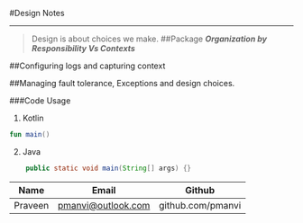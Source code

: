 #Design Notes
***
> Design is about choices we make. 
##Package
**_Organization by Responsibility Vs Contexts_**

##Configuring logs and capturing context

##Managing fault tolerance, Exceptions and design choices.


###Code Usage
1. Kotlin 
```Kotlin
fun main()
```
2. Java
```Java
    public static void main(String[] args) {}
```
|Name |Email|Github|
|----|-----|-------|  
|Praveen | pmanvi@outlook.com | github.com/pmanvi |



